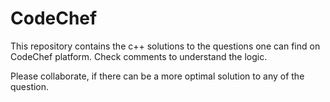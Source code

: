 # CodeChef

This repository contains the c++ solutions to the questions one can find on CodeChef platform.
Check comments to understand the logic.

Please collaborate, if there can be a more optimal solution to any of the question.